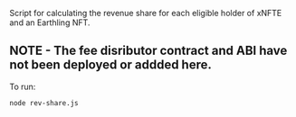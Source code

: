 Script for calculating the revenue share for each eligible holder of xNFTE and an Earthling NFT. 

## NOTE - The fee disributor contract and ABI have not been deployed or addded here.

To run:

```
node rev-share.js
```

